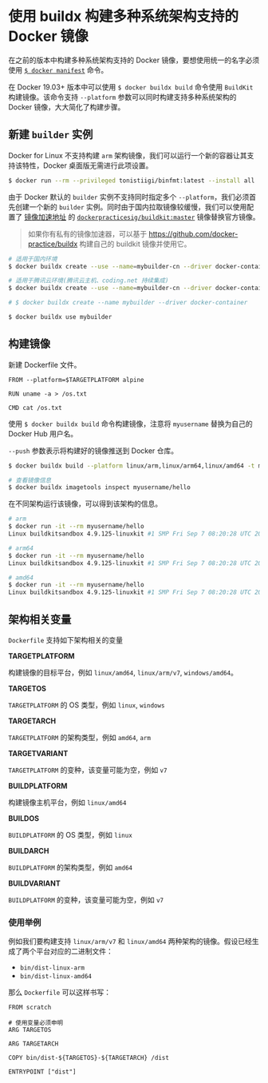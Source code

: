 # 使用 buildx 构建多种系统架构支持的 Docker 镜像

在之前的版本中构建多种系统架构支持的 Docker 镜像，要想使用统一的名字必须使用 [`$ docker manifest`](../image/manifest.md) 命令。

在 Docker 19.03+ 版本中可以使用 `$ docker buildx build` 命令使用 `BuildKit` 构建镜像。该命令支持 `--platform` 参数可以同时构建支持多种系统架构的 Docker 镜像，大大简化了构建步骤。

## 新建 `builder` 实例

Docker for Linux 不支持构建 `arm` 架构镜像，我们可以运行一个新的容器让其支持该特性，Docker 桌面版无需进行此项设置。

```bash
$ docker run --rm --privileged tonistiigi/binfmt:latest --install all
```

由于 Docker 默认的 `builder` 实例不支持同时指定多个 `--platform`，我们必须首先创建一个新的 `builder` 实例。同时由于国内拉取镜像较缓慢，我们可以使用配置了 [镜像加速地址](https://github.com/moby/buildkit/blob/master/docs/buildkitd.toml.md)  的 [`dockerpracticesig/buildkit:master`](https://github.com/docker-practice/buildx) 镜像替换官方镜像。

> 如果你有私有的镜像加速器，可以基于 https://github.com/docker-practice/buildx 构建自己的 buildkit 镜像并使用它。

```bash
# 适用于国内环境
$ docker buildx create --use --name=mybuilder-cn --driver docker-container --driver-opt image=dockerpracticesig/buildkit:master

# 适用于腾讯云环境(腾讯云主机、coding.net 持续集成)
$ docker buildx create --use --name=mybuilder-cn --driver docker-container --driver-opt image=dockerpracticesig/buildkit:master-tencent

# $ docker buildx create --name mybuilder --driver docker-container

$ docker buildx use mybuilder
```

## 构建镜像

新建 Dockerfile 文件。

```docker
FROM --platform=$TARGETPLATFORM alpine

RUN uname -a > /os.txt

CMD cat /os.txt
```

使用 `$ docker buildx build` 命令构建镜像，注意将 `myusername` 替换为自己的 Docker Hub 用户名。

`--push` 参数表示将构建好的镜像推送到 Docker 仓库。

```bash
$ docker buildx build --platform linux/arm,linux/arm64,linux/amd64 -t myusername/hello . --push

# 查看镜像信息
$ docker buildx imagetools inspect myusername/hello
```

在不同架构运行该镜像，可以得到该架构的信息。

```bash
# arm
$ docker run -it --rm myusername/hello
Linux buildkitsandbox 4.9.125-linuxkit #1 SMP Fri Sep 7 08:20:28 UTC 2018 armv7l Linux

# arm64
$ docker run -it --rm myusername/hello
Linux buildkitsandbox 4.9.125-linuxkit #1 SMP Fri Sep 7 08:20:28 UTC 2018 aarch64 Linux

# amd64
$ docker run -it --rm myusername/hello
Linux buildkitsandbox 4.9.125-linuxkit #1 SMP Fri Sep 7 08:20:28 UTC 2018 x86_64 Linux
```

## 架构相关变量

`Dockerfile` 支持如下架构相关的变量

**TARGETPLATFORM** 

构建镜像的目标平台，例如 `linux/amd64`, `linux/arm/v7`, `windows/amd64`。

**TARGETOS** 

`TARGETPLATFORM` 的 OS 类型，例如 `linux`, `windows`

**TARGETARCH** 

`TARGETPLATFORM` 的架构类型，例如 `amd64`, `arm`

**TARGETVARIANT**

`TARGETPLATFORM` 的变种，该变量可能为空，例如 `v7`

**BUILDPLATFORM**

构建镜像主机平台，例如 `linux/amd64`

**BUILDOS** 

`BUILDPLATFORM` 的 OS 类型，例如 `linux`

**BUILDARCH** 

`BUILDPLATFORM` 的架构类型，例如 `amd64`

**BUILDVARIANT** 

`BUILDPLATFORM` 的变种，该变量可能为空，例如 `v7`

### 使用举例

例如我们要构建支持 `linux/arm/v7` 和 `linux/amd64` 两种架构的镜像。假设已经生成了两个平台对应的二进制文件：

* `bin/dist-linux-arm`
* `bin/dist-linux-amd64`

那么 `Dockerfile` 可以这样书写：

```docker
FROM scratch

# 使用变量必须申明
ARG TARGETOS

ARG TARGETARCH

COPY bin/dist-${TARGETOS}-${TARGETARCH} /dist

ENTRYPOINT ["dist"]
```
